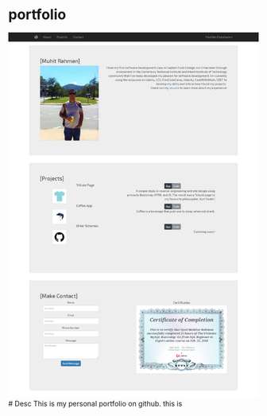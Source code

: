 # portfolio
<img src="images/screenshot.png">
# Desc
This is my personal portfolio on github. this is 

